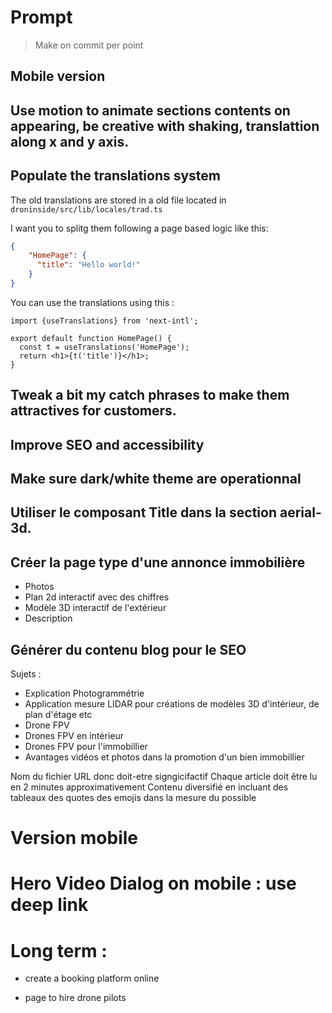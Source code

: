# Prompt

> Make on commit per point

## Mobile version

## Use motion to animate sections contents on appearing, be creative with shaking, translattion along x and y axis.

## Populate the translations system 

The old translations are stored in a old file located in `droninside/src/lib/locales/trad.ts`

I want you to splitg them following a page based logic like this: 

```json
{
    "HomePage": {
      "title": "Hello world!"
    }
}
```

You can use the translations using this : 
```tsx
import {useTranslations} from 'next-intl';
 
export default function HomePage() {
  const t = useTranslations('HomePage');
  return <h1>{t('title')}</h1>;
}
```

## Tweak a bit my catch phrases to make them attractives for customers.

## Improve SEO and accessibility

## Make sure dark/white theme are operationnal

## Utiliser le composant Title dans la section aerial-3d.

## Créer la page type d'une annonce immobilière
- Photos
- Plan 2d interactif avec des chiffres
- Modèle 3D interactif de l'extérieur
- Description

## Générer du contenu blog pour le SEO

Sujets : 

- Explication Photogrammétrie
- Application mesure LIDAR pour créations de modèles 3D d'intérieur, de plan d'étage etc
- Drone FPV 
- Drones FPV en intérieur
- Drones FPV pour l'immobillier
- Avantages vidéos et photos dans la promotion d'un bien immobillier

Nom du fichier URL donc doit-etre signgicifactif 
Chaque article doit être lu en 2 minutes approximativement
Contenu diversifié en incluant des tableaux des quotes des emojis dans la mesure du possible

# Version mobile

# Hero Video Dialog on mobile : use deep link

# Long term : 

- create a booking platform online

- page to hire drone pilots

